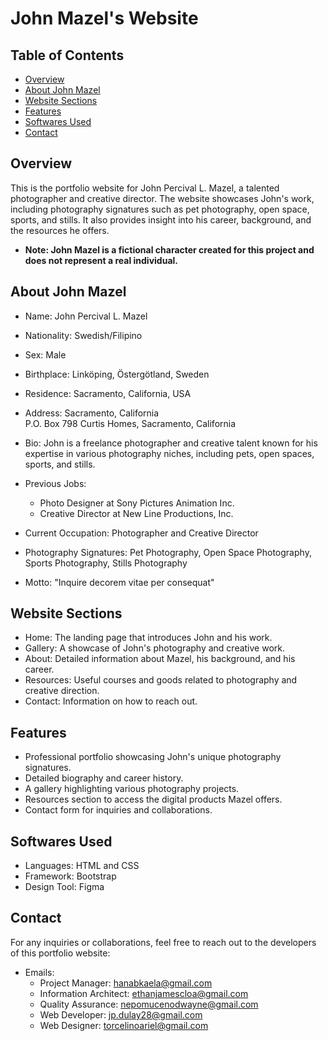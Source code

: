 # John Mazel's Website

## Table of Contents
- [Overview](#overview)
- [About John Mazel](#about-john-mazel)
- [Website Sections](#website-sections)
- [Features](#features)
- [Softwares Used](#softwares-used)
- [Contact](#contact)

## Overview
This is the portfolio website for John Percival L. Mazel, a talented photographer and creative director. The website showcases John's work, including photography signatures such as pet photography, open space, sports, and stills. It also provides insight into his career, background, and the resources he offers.
* **Note: John Mazel is a fictional character created for this project and does not represent a real individual.**


## About John Mazel
- Name: John Percival L. Mazel
- Nationality: Swedish/Filipino
- Sex: Male
- Birthplace: Linköping, Östergötland, Sweden
- Residence: Sacramento, California, USA
- Address: Sacramento, California  
  P.O. Box 798 Curtis Homes, Sacramento, California
- Bio: John is a freelance photographer and creative talent known for his expertise in various photography niches, including pets, open spaces, sports, and stills.
- Previous Jobs: 
  - Photo Designer at Sony Pictures Animation Inc.
  - Creative Director at New Line Productions, Inc.

- Current Occupation: Photographer and Creative Director
- Photography Signatures: Pet Photography, Open Space Photography, Sports Photography, Stills Photography
- Motto: "Inquire decorem vitae per consequat"

## Website Sections
- Home: The landing page that introduces John and his work.
- Gallery: A showcase of John's photography and creative work.
- About: Detailed information about Mazel, his background, and his career.
- Resources: Useful courses and goods related to photography and creative direction.
- Contact: Information on how to reach out.

## Features
- Professional portfolio showcasing John's unique photography signatures.
- Detailed biography and career history.
- A gallery highlighting various photography projects.
- Resources section to access the digital products Mazel offers.
- Contact form for inquiries and collaborations.

## Softwares Used
- Languages: HTML and CSS
- Framework: Bootstrap
- Design Tool: Figma

## Contact
For any inquiries or collaborations, feel free to reach out to the developers of this portfolio website:
- Emails: 
  - Project Manager: [hanabkaela@gmail.com](mailto:hanabkaela@gmail.com)
  - Information Architect: [ethanjamescloa@gmail.com](mailto:ethanjamescloa@gmail.com)
  - Quality Assurance: [nepomucenodwayne@gmail.com](mailto:nepomucenodwayne@gmail.com)
  - Web Developer: [jp.dulay28@gmail.com](mailto:jp.dulay28@gmail.com)
  - Web Designer: [torcelinoariel@gmail.com](mailto:torcelinoariel@gmail.com)
  

